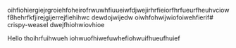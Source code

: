 oihfiohiergiejrgroiehfoheirofrwuwhfiuueiwfdjwejirhrfieiorfhrfueurfheuhvciowf8hehrfkfjirejgijerrejfiehihwc
dewdojwijedw
oiwhfohwijwiofoiwehfierif# crispy-weasel
dwejfhiohwiovhioe

Hello thoihrfuihwueh
iohwuofhiwefuwhefiohwuifhueufhuief
